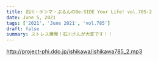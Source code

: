 ```yaml
---
title: 石川・ホンマ・ぶるんのBe-SIDE Your Life! vol.785-2
date: June 5, 2021
tags: ['2021', 'June 2021', 'vol.785']
draft: false
summary: ストレス爆発！石川さんが大変です！！
---
```


http://project-phi.ddo.jp/ishikawa/ishikawa785_2.mp3